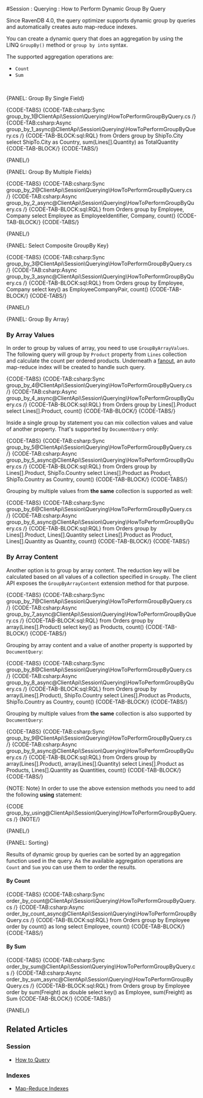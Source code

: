 #Session : Querying : How to Perform Dynamic Group By Query

Since RavenDB 4.0, the query optimizer supports dynamic group by queries and automatically creates auto map-reduce indexes.

You can create a dynamic query that does an aggregation by using the LINQ `GroupBy()` method or `group by into` syntax.

The supported aggregation operations are:

- `Count`
- `Sum`

<br />

{PANEL: Group By Single Field}

{CODE-TABS}
{CODE-TAB:csharp:Sync group_by_1@ClientApi\Session\Querying\HowToPerformGroupByQuery.cs /}
{CODE-TAB:csharp:Async group_by_1_async@ClientApi\Session\Querying\HowToPerformGroupByQuery.cs /}
{CODE-TAB-BLOCK:sql:RQL}
from Orders
group by ShipTo.City
select ShipTo.City as Country, sum(Lines[].Quantity) as TotalQuantity
{CODE-TAB-BLOCK/}
{CODE-TABS/}

{PANEL/}

{PANEL: Group By Multiple Fields}

{CODE-TABS}
{CODE-TAB:csharp:Sync group_by_2@ClientApi\Session\Querying\HowToPerformGroupByQuery.cs /}
{CODE-TAB:csharp:Async group_by_2_async@ClientApi\Session\Querying\HowToPerformGroupByQuery.cs /}
{CODE-TAB-BLOCK:sql:RQL}
from Orders
group by Employee, Company
select Employee as EmployeeIdentifier, Company, count()
{CODE-TAB-BLOCK/}
{CODE-TABS/}

{PANEL/}

{PANEL: Select Composite GroupBy Key}

{CODE-TABS}
{CODE-TAB:csharp:Sync group_by_3@ClientApi\Session\Querying\HowToPerformGroupByQuery.cs /}
{CODE-TAB:csharp:Async group_by_3_async@ClientApi\Session\Querying\HowToPerformGroupByQuery.cs /}
{CODE-TAB-BLOCK:sql:RQL}
from Orders 
group by Employee, Company
select key() as EmployeeCompanyPair, count()
{CODE-TAB-BLOCK/}
{CODE-TABS/}

{PANEL/}

{PANEL: Group By Array}

### By Array Values

In order to group by values of array, you need to use `GroupByArrayValues`. The following query will group by `Product` property from `Lines` collection 
and calculate the count per ordered products. Underneath a [fanout](../../../indexes/fanout-indexes), an auto map-reduce index will be created to handle such query. 

{CODE-TABS}
{CODE-TAB:csharp:Sync group_by_4@ClientApi\Session\Querying\HowToPerformGroupByQuery.cs /}
{CODE-TAB:csharp:Async group_by_4_async@ClientApi\Session\Querying\HowToPerformGroupByQuery.cs /}
{CODE-TAB-BLOCK:sql:RQL}
from Orders 
group by Lines[].Product
select Lines[].Product, count()
{CODE-TAB-BLOCK/}
{CODE-TABS/}

Inside a single group by statement you can mix collection values and value of another property. That's supported by `DocumentQuery` only:

{CODE-TABS}
{CODE-TAB:csharp:Sync group_by_5@ClientApi\Session\Querying\HowToPerformGroupByQuery.cs /}
{CODE-TAB:csharp:Async group_by_5_async@ClientApi\Session\Querying\HowToPerformGroupByQuery.cs /}
{CODE-TAB-BLOCK:sql:RQL}
from Orders 
group by Lines[].Product, ShipTo.Country 
select Lines[].Product as Product, ShipTo.Country as Country, count()
{CODE-TAB-BLOCK/}
{CODE-TABS/}

Grouping by multiple values from **the same** collection is supported as well:

{CODE-TABS}
{CODE-TAB:csharp:Sync group_by_6@ClientApi\Session\Querying\HowToPerformGroupByQuery.cs /}
{CODE-TAB:csharp:Async group_by_6_async@ClientApi\Session\Querying\HowToPerformGroupByQuery.cs /}
{CODE-TAB-BLOCK:sql:RQL}
from Orders 
group by Lines[].Product, Lines[].Quantity 
select Lines[].Product as Product, Lines[].Quantity as Quantity, count()
{CODE-TAB-BLOCK/}
{CODE-TABS/}

### By Array Content

Another option is to group by array content. The reduction key will be calculated based on all values of a collection specified in `GroupBy`.
The client API exposes the `GroupByArrayContent` extension method for that purpose.

{CODE-TABS}
{CODE-TAB:csharp:Sync group_by_7@ClientApi\Session\Querying\HowToPerformGroupByQuery.cs /}
{CODE-TAB:csharp:Async group_by_7_async@ClientApi\Session\Querying\HowToPerformGroupByQuery.cs /}
{CODE-TAB-BLOCK:sql:RQL}
from Orders
group by array(Lines[].Product)
select key() as Products, count()
{CODE-TAB-BLOCK/}
{CODE-TABS/}

Grouping by array content and a value of another property is supported by `DocumentQuery`:

{CODE-TABS}
{CODE-TAB:csharp:Sync group_by_8@ClientApi\Session\Querying\HowToPerformGroupByQuery.cs /}
{CODE-TAB:csharp:Async group_by_8_async@ClientApi\Session\Querying\HowToPerformGroupByQuery.cs /}
{CODE-TAB-BLOCK:sql:RQL}
from Orders 
group by array(Lines[].Product), ShipTo.Country 
select Lines[].Product as Products, ShipTo.Country as Country, count()
{CODE-TAB-BLOCK/}
{CODE-TABS/}

Grouping by multiple values from **the same** collection is also supported by `DocumentQuery`:

{CODE-TABS}
{CODE-TAB:csharp:Sync group_by_9@ClientApi\Session\Querying\HowToPerformGroupByQuery.cs /}
{CODE-TAB:csharp:Async group_by_9_async@ClientApi\Session\Querying\HowToPerformGroupByQuery.cs /}
{CODE-TAB-BLOCK:sql:RQL}
from Orders 
group by array(Lines[].Product), array(Lines[].Quantity) 
select Lines[].Product as Products, Lines[].Quantity as Quantities, count()
{CODE-TAB-BLOCK/}
{CODE-TABS/}

{NOTE: Note}
In order to use the above extension methods you need to add the following **using** statement:

{CODE group_by_using@ClientApi\Session\Querying\HowToPerformGroupByQuery.cs /}
{NOTE/}

{PANEL/}

{PANEL: Sorting}

Results of dynamic group by queries can be sorted by an aggregation function used in the query. As the available aggregation operations are `Count` and `Sum` you can use them to
order the results.

#### By Count

{CODE-TABS}
{CODE-TAB:csharp:Sync order_by_count@ClientApi\Session\Querying\HowToPerformGroupByQuery.cs /}
{CODE-TAB:csharp:Async order_by_count_async@ClientApi\Session\Querying\HowToPerformGroupByQuery.cs /}
{CODE-TAB-BLOCK:sql:RQL}
from Orders 
group by Employee 
order by count() as long 
select Employee, count()
{CODE-TAB-BLOCK/}
{CODE-TABS/}

#### By Sum

{CODE-TABS}
{CODE-TAB:csharp:Sync order_by_sum@ClientApi\Session\Querying\HowToPerformGroupByQuery.cs /}
{CODE-TAB:csharp:Async order_by_sum_async@ClientApi\Session\Querying\HowToPerformGroupByQuery.cs /}
{CODE-TAB-BLOCK:sql:RQL}
from Orders 
group by Employee 
order by sum(Freight) as double 
select key() as Employee, sum(Freight) as Sum
{CODE-TAB-BLOCK/}
{CODE-TABS/}

{PANEL/}

## Related Articles

### Session

- [How to Query](../../../client-api/session/querying/how-to-query)

### Indexes

- [Map-Reduce Indexes](../../../indexes/map-reduce-indexes)
